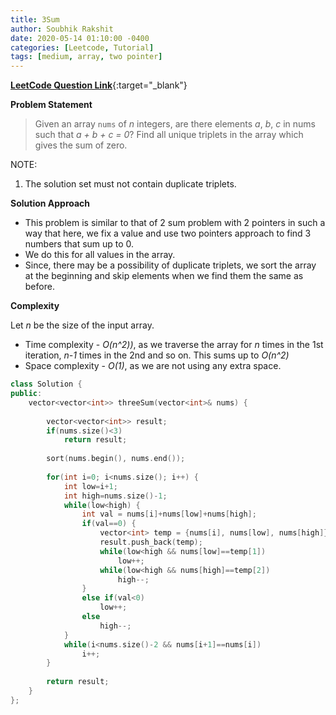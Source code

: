 ```yaml
---
title: 3Sum
author: Soubhik Rakshit
date: 2020-05-14 01:10:00 -0400
categories: [Leetcode, Tutorial]
tags: [medium, array, two pointer]
---
```


[**LeetCode Question Link**](https://leetcode.com/problems/3sum/){:target="_blank"}

**Problem Statement**

> Given an array `nums` of _n_ integers, are there elements _a_, _b_, _c_ in nums such that _a + b + c = 0_? Find all unique triplets in the array which gives the sum of zero.

NOTE:
1. The solution set must not contain duplicate triplets.

**Solution Approach**

* This problem is similar to that of 2 sum problem with 2 pointers in such a way that here, we fix a value and use two pointers approach to find 3 numbers that sum up to 0.
* We do this for all values in the array.
* Since, there may be a possibility of duplicate triplets, we sort the array at the beginning and skip elements when we find them the same as before.

**Complexity**

Let _n_ be the size of the input array.
* Time complexity - _O(n^2))_, as we traverse the array for _n_ times in the 1st iteration, _n-1_ times in the 2nd and so on. This sums up to _O(n^2)_
* Space complexity - _O(1)_, as we are not using any extra space.

```c++
class Solution {
public:
    vector<vector<int>> threeSum(vector<int>& nums) {
        
        vector<vector<int>> result;
        if(nums.size()<3)
            return result;
        
        sort(nums.begin(), nums.end());
        
        for(int i=0; i<nums.size(); i++) {
            int low=i+1;
            int high=nums.size()-1;
            while(low<high) {
                int val = nums[i]+nums[low]+nums[high];
                if(val==0) {
                    vector<int> temp = {nums[i], nums[low], nums[high]};
                    result.push_back(temp);
                    while(low<high && nums[low]==temp[1])
                        low++;
                    while(low<high && nums[high]==temp[2])
                        high--;
                }
                else if(val<0)
                    low++;
                else
                    high--;
            }
            while(i<nums.size()-2 && nums[i+1]==nums[i])
                i++;
        }
        
        return result;
    }
};
```